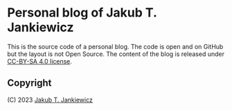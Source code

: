 # Personal blog of Jakub T. Jankiewicz

This is the source code of a personal blog. The code is open and on GitHub but the
layout is not Open Source. The content of the blog is released under
[CC-BY-SA 4.0 license](https://creativecommons.org/licenses/by-sa/4.0/).

## Copyright
(C) 2023 [Jakub T. Jankiewicz](https://jakub.jankiewicz.org/)
